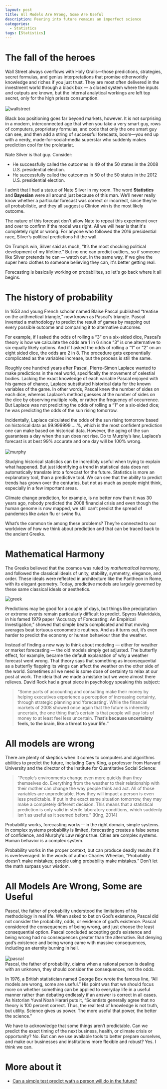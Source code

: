 ```yaml
---
layout: post
title: All Models Are Wrong, Some Are Useful
description: Peering into future remains an imperfect science
categories:
  - Statistics
tags: [Statistics]
---
```


# The fall of the heroes

Wall Street always overflows with Holy Grails—those predictions, strategies, secret formulas, and genius interpretations that promise otherworldly knowledge and riches if you just trust. They are most often delivered in the investment world through a black box — a closed system where the inputs and outputs are known, but the internal analytical workings are left top secret, only for the high priests consumption. 
<br/>
<br/>
![wallstreet](/assets/posts/models-are-wrong/dipcario-wallstreet.jpg)
<br/>

Black box positioning goes far beyond markets, however. It is not surprising in a modern, interconnected age that when you take a very smart guy, rows of computers, proprietary formulas, and code that only the one smart guy can see, and then add a string of successful forecasts, boom—you end up with a nerdy, made-for-social-media superstar who suddenly makes prediction cool for the proletariat.

Nate Silver is that guy. Consider:

* He successfully called the outcomes in 49 of the 50 states in the 2008 U.S. presidential election.
* He successfully called the outcomes in 50 of the 50 states in the 2012 U.S. presidential election.

I admit that I had a statue of Nate Silver in my room. The word **Statistics** and **Bayesian** were all around just because of this man. We’ll never really know whether a particular forecast was correct or incorrect, since they’re all probabilistic, and they all suggest a Clinton win is the most likely outcome. 

The nature of this forecast don't allow Nate to repeat this experiment over and over to confirm if the model was right. All we will hear is that it's completely right or wrong. For anyone who followed the 2016 presidential race, Silver’s political predictions hit the wall. 

On Trump’s win, Silver said as much, “It’s the most shocking political development of my lifetime.” But no one can predict outliers, so if someone like Silver pretends he can — watch out.  In the same way, if we give the super hero clothes to someone believing they can, it's better getting real. 

Forecasting is basically working on probabilites, so let's go back where it all begins. 

# The history of probability

In 1653 and young French scholar named Blaise Pascal published “treatise on the arithmetical triangle,” now known as Pascal's triangle. Pascal invented a methodology to predict the result of games by mapping out every possible outcome and comparing it to alternative outcomes.

For example, if I asked the odds of rolling a “3” on a six-sided dice, Pascal’s theory is how we calculate the odds are 1 in 6 since “3” is one alternative to six equally likely options. And if I asked the odds of rolling a “1” or “2” on an eight sided dice, the odds are 2 in 8. The procedure gets exponentially complicated as the variables increase, but the process is still the same.

Roughly one hundred years after Pascal, Pierre-Simon Laplace wanted to make predictions in the real world, specifically the movement of celestial bodies. Lacking the exact knowledge of each variable Pascal enjoyed with his games of chance, Laplace substituted historical data for the known variables of the game. In other words, Pascal knew the number of sides on each dice, whereas Laplace’s method guesses at the number of sides on the dice by observing multiple rolls, or rather the frequency of occurrence. But Laplace was not predicting the odds of rolling a “1” on a six-sided dice; he was predicting the odds of the sun rising tomorrow.

Incidentally, Laplace calculated the odds of the sun rising tomorrow based on historical data as 99.999999…..%, which is the most confident prediction one can make based on historical data. However, the aging of the sun guarantees a day when the sun does not rise. Do to Murphy’s law, Laplace’s forecast is at best 99% accurate and one day will be 100% wrong.
<br/>
<br/>
![murphy](/assets/posts/models-are-wrong/lei-murphy.jpg)
<br/>

Studying historical statistics can be incredibly useful when trying to explain what happened. But just identifying a trend in statistical data does not automatically translate into a forecast for the future. Statistics is more an explanatory tool, than a predictive tool. We can see that the ability to predict trends has grown over the centuries, but not as much as people might think, especially in a few important areas.

Climate change prediction, for example, is no better now than it was 30 years ago, nobody predicted the 2008 financial crisis and even though the human genome is now mapped, we still can’t predict the spread of pandemics like avian flu or swine flu.

What’s the common tie among these problems? They’re connected to our worldview of how we think about prediction and that can be traced back to the ancient Greeks.

# Mathematical Harmony

The Greeks believed that the cosmos was ruled by *mathematical harmony*, and followed the classical ideals of unity, stability, symmetry, elegance, and order. These ideals were reflected in architecture like the Pantheon in Rome, with its elegant geometry. Today, predictive models are largely governed by these same classical ideals or aesthetics.

![greek](/assets/posts/models-are-wrong/greek.jpg)

Predictions may be good for a couple of days, but things like precipitation or extreme events remain particularly difficult to predict. Spyros Makridakis, in his famed 1979 paper “Accuracy of Forecasting: An Empirical Investigation,” showed that simple beats complicated and that moving averages beat tortuous econometric routines. And as it turns out, it’s even harder to predict the economy or human behaviour than the weather.

Instead of finding a new way to think about modeling — either for weather or market forecasting — the old models simply get adjusted. The butterfly effect, for example, became the default explanation of why a weather forecast went wrong. That theory says that something as inconsequential as a butterfly flapping its wings can affect the weather on the other side of the world. Sometimes all we need is some dose of certainty to relax at our post at work. The ideia that we made a mistake but we were almost there relieves. David Rock had a great piece in psychology speaking this subject:

> “Some parts of accounting and consulting make their money by helping executives experience a perception of increasing certainty, through strategic planning and ‘forecasting’. While the financial markets of 2008 showed once again that the future is inherently uncertain, the one thing that’s certain is that people will pay lots of money to at least feel less uncertain. **That’s because uncertainty feels, to the brain, like a threat to your life.**”

# All models are wrong

There are plenty of skeptics when it comes to computers and algorithms abilities to predict the future, including Gary King, a professor from Harvard University and the director of the Institute for Quantitative Social Science: 

> “People’s environments change even more quickly than they themselves do. Everything from the weather to their relationship with their mother can change the way people think and act. All of those variables are unpredictable. How they will impact a person is even less predictable. If put in the exact same situation tomorrow, they may make a completely different decision. This means that a statistical prediction is only valid in sterile laboratory conditions, which suddenly isn't as useful as it seemed before.” (King, 2014)

Probability works, forecasting works — in the right domain, simple systems. In complex systems probability is limited, forecasting creates a false sense of confidence, and Murphy’s Law reigns true. Cities are complex systems. Human behavior is a complex system. 

Probability works in the proper context, but can produce deadly results if it is overleveraged. In the words of author Charles Wheelan, “Probability doesn’t make mistakes; people using probability make mistakes.” Don’t let the math surpass your wisdom. 


# All Models Are Wrong, Some are Useful

Pascal, the father of probability understood the limitations of his methodology in real life. When asked to bet on God’s existence, Pascal did not consider the probability, odds, or evidence of god’s existence. Pascal considered the consequences of being wrong, and just choose the least consequential option. Pascal concluded accepting god’s existence and being wrong had no consequences greater than the alternative. But denying god’s existence and being wrong came with massive consequences, including an eternity burning in hell.
<br/>
<br/>
![pascal](/assets/posts/models-are-wrong/pascal.png)
<br/>
Pascal, the father of probability, claims when a rational person is dealing with an unknown, they should consider the consequences, not the odds. 

In 1976, a British statistician named George Box wrote the famous line, “All models are wrong, some are useful.” His point was that we should focus more on whether something can be applied to everyday life in a useful manner rather than debating endlessly if an answer is correct in all cases. As historian Yuval Noah Harari puts it, “Scientists generally agree that no theory is 100 percent correct. Thus, the real test of knowledge is not truth, but utility. Science gives us power. The more useful that power, the better the science.” 

We have to acknowledge that some things aren’t predictable. Can we predict the exact timing of the next business, health, or climate crisis or opportunity? No. But can we use available tools to better prepare ourselves, and make our businesses and institutions more flexible and robust? Yes. I think we can.

# More about it

* [Can a simple test predict wath a person will do in the future?](https://medium.com/towards-data-science/can-a-simple-test-predict-what-a-person-will-do-in-the-future-a64f0b7e0ff2)

